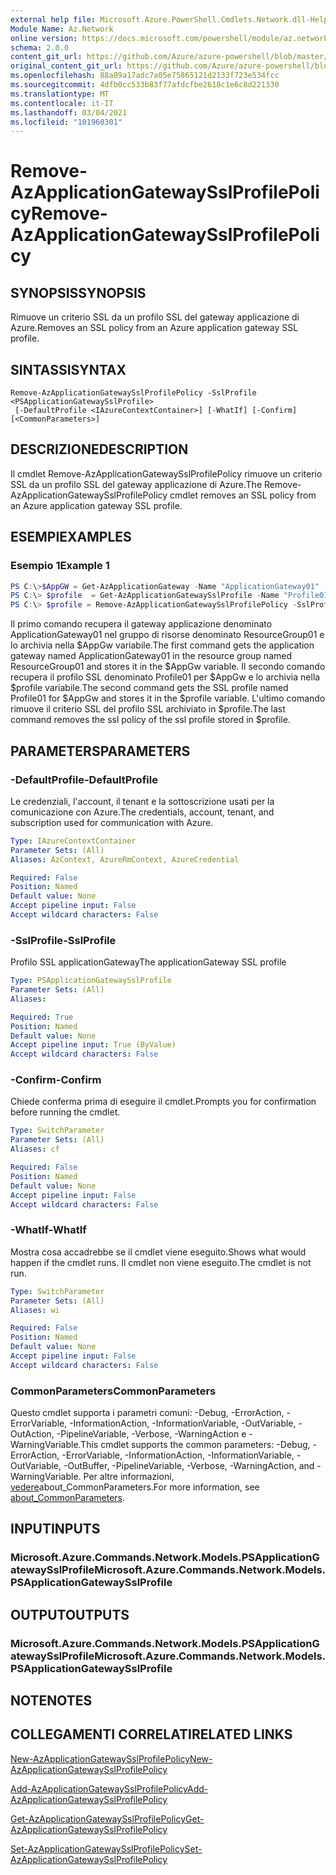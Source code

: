 ```yaml
---
external help file: Microsoft.Azure.PowerShell.Cmdlets.Network.dll-Help.xml
Module Name: Az.Network
online version: https://docs.microsoft.com/powershell/module/az.network/remove-azapplicationgatewaysslprofilepolicy
schema: 2.0.0
content_git_url: https://github.com/Azure/azure-powershell/blob/master/src/Network/Network/help/Remove-AzApplicationGatewaySslProfilePolicy.md
original_content_git_url: https://github.com/Azure/azure-powershell/blob/master/src/Network/Network/help/Remove-AzApplicationGatewaySslProfilePolicy.md
ms.openlocfilehash: 88a89a17adc7a05e75865121d2133f723e534fcc
ms.sourcegitcommit: 4dfb0cc533b83f77afdcfbe2618c1e6c8d221330
ms.translationtype: MT
ms.contentlocale: it-IT
ms.lasthandoff: 03/04/2021
ms.locfileid: "101960301"
---
```

# <span data-ttu-id="b0ac0-101">Remove-AzApplicationGatewaySslProfilePolicy</span><span class="sxs-lookup"><span data-stu-id="b0ac0-101">Remove-AzApplicationGatewaySslProfilePolicy</span></span>

## <span data-ttu-id="b0ac0-102">SYNOPSIS</span><span class="sxs-lookup"><span data-stu-id="b0ac0-102">SYNOPSIS</span></span>
<span data-ttu-id="b0ac0-103">Rimuove un criterio SSL da un profilo SSL del gateway applicazione di Azure.</span><span class="sxs-lookup"><span data-stu-id="b0ac0-103">Removes an SSL policy from an Azure application gateway SSL profile.</span></span>

## <span data-ttu-id="b0ac0-104">SINTASSI</span><span class="sxs-lookup"><span data-stu-id="b0ac0-104">SYNTAX</span></span>

```
Remove-AzApplicationGatewaySslProfilePolicy -SslProfile <PSApplicationGatewaySslProfile>
 [-DefaultProfile <IAzureContextContainer>] [-WhatIf] [-Confirm] [<CommonParameters>]
```

## <span data-ttu-id="b0ac0-105">DESCRIZIONE</span><span class="sxs-lookup"><span data-stu-id="b0ac0-105">DESCRIPTION</span></span>
<span data-ttu-id="b0ac0-106">Il cmdlet Remove-AzApplicationGatewaySslProfilePolicy rimuove un criterio SSL da un profilo SSL del gateway applicazione di Azure.</span><span class="sxs-lookup"><span data-stu-id="b0ac0-106">The Remove-AzApplicationGatewaySslProfilePolicy cmdlet removes an SSL policy from an Azure application gateway SSL profile.</span></span>

## <span data-ttu-id="b0ac0-107">ESEMPI</span><span class="sxs-lookup"><span data-stu-id="b0ac0-107">EXAMPLES</span></span>

### <span data-ttu-id="b0ac0-108">Esempio 1</span><span class="sxs-lookup"><span data-stu-id="b0ac0-108">Example 1</span></span>
```powershell
PS C:\>$AppGW = Get-AzApplicationGateway -Name "ApplicationGateway01" -ResourceGroupName "ResourceGroup01"
PS C:\> $profile  = Get-AzApplicationGatewaySslProfile -Name "Profile01" -ApplicationGateway $AppGw
PS C:\> $profile = Remove-AzApplicationGatewaySslProfilePolicy -SslProfile $profile
```

<span data-ttu-id="b0ac0-109">Il primo comando recupera il gateway applicazione denominato ApplicationGateway01 nel gruppo di risorse denominato ResourceGroup01 e lo archivia nella $AppGw variabile.</span><span class="sxs-lookup"><span data-stu-id="b0ac0-109">The first command gets the application gateway named ApplicationGateway01 in the resource group named ResourceGroup01 and stores it in the $AppGw variable.</span></span> <span data-ttu-id="b0ac0-110">Il secondo comando recupera il profilo SSL denominato Profile01 per $AppGw e lo archivia nella $profile variabile.</span><span class="sxs-lookup"><span data-stu-id="b0ac0-110">The second command gets the SSL profile named Profile01 for $AppGw and stores it in the $profile variable.</span></span> <span data-ttu-id="b0ac0-111">L'ultimo comando rimuove il criterio SSL del profilo SSL archiviato in $profile.</span><span class="sxs-lookup"><span data-stu-id="b0ac0-111">The last command removes the ssl policy of the ssl profile stored in $profile.</span></span>

## <span data-ttu-id="b0ac0-112">PARAMETERS</span><span class="sxs-lookup"><span data-stu-id="b0ac0-112">PARAMETERS</span></span>

### <span data-ttu-id="b0ac0-113">-DefaultProfile</span><span class="sxs-lookup"><span data-stu-id="b0ac0-113">-DefaultProfile</span></span>
<span data-ttu-id="b0ac0-114">Le credenziali, l'account, il tenant e la sottoscrizione usati per la comunicazione con Azure.</span><span class="sxs-lookup"><span data-stu-id="b0ac0-114">The credentials, account, tenant, and subscription used for communication with Azure.</span></span>

```yaml
Type: IAzureContextContainer
Parameter Sets: (All)
Aliases: AzContext, AzureRmContext, AzureCredential

Required: False
Position: Named
Default value: None
Accept pipeline input: False
Accept wildcard characters: False
```

### <span data-ttu-id="b0ac0-115">-SslProfile</span><span class="sxs-lookup"><span data-stu-id="b0ac0-115">-SslProfile</span></span>
<span data-ttu-id="b0ac0-116">Profilo SSL applicationGateway</span><span class="sxs-lookup"><span data-stu-id="b0ac0-116">The applicationGateway SSL profile</span></span>

```yaml
Type: PSApplicationGatewaySslProfile
Parameter Sets: (All)
Aliases:

Required: True
Position: Named
Default value: None
Accept pipeline input: True (ByValue)
Accept wildcard characters: False
```

### <span data-ttu-id="b0ac0-117">-Confirm</span><span class="sxs-lookup"><span data-stu-id="b0ac0-117">-Confirm</span></span>
<span data-ttu-id="b0ac0-118">Chiede conferma prima di eseguire il cmdlet.</span><span class="sxs-lookup"><span data-stu-id="b0ac0-118">Prompts you for confirmation before running the cmdlet.</span></span>

```yaml
Type: SwitchParameter
Parameter Sets: (All)
Aliases: cf

Required: False
Position: Named
Default value: None
Accept pipeline input: False
Accept wildcard characters: False
```

### <span data-ttu-id="b0ac0-119">-WhatIf</span><span class="sxs-lookup"><span data-stu-id="b0ac0-119">-WhatIf</span></span>
<span data-ttu-id="b0ac0-120">Mostra cosa accadrebbe se il cmdlet viene eseguito.</span><span class="sxs-lookup"><span data-stu-id="b0ac0-120">Shows what would happen if the cmdlet runs.</span></span>
<span data-ttu-id="b0ac0-121">Il cmdlet non viene eseguito.</span><span class="sxs-lookup"><span data-stu-id="b0ac0-121">The cmdlet is not run.</span></span>

```yaml
Type: SwitchParameter
Parameter Sets: (All)
Aliases: wi

Required: False
Position: Named
Default value: None
Accept pipeline input: False
Accept wildcard characters: False
```

### <span data-ttu-id="b0ac0-122">CommonParameters</span><span class="sxs-lookup"><span data-stu-id="b0ac0-122">CommonParameters</span></span>
<span data-ttu-id="b0ac0-123">Questo cmdlet supporta i parametri comuni: -Debug, -ErrorAction, -ErrorVariable, -InformationAction, -InformationVariable, -OutVariable, -OutAction, -PipelineVariable, -Verbose, -WarningAction e -WarningVariable.</span><span class="sxs-lookup"><span data-stu-id="b0ac0-123">This cmdlet supports the common parameters: -Debug, -ErrorAction, -ErrorVariable, -InformationAction, -InformationVariable, -OutVariable, -OutBuffer, -PipelineVariable, -Verbose, -WarningAction, and -WarningVariable.</span></span> <span data-ttu-id="b0ac0-124">Per altre informazioni, [vedere](http://go.microsoft.com/fwlink/?LinkID=113216)about_CommonParameters.</span><span class="sxs-lookup"><span data-stu-id="b0ac0-124">For more information, see [about_CommonParameters](http://go.microsoft.com/fwlink/?LinkID=113216).</span></span>

## <span data-ttu-id="b0ac0-125">INPUT</span><span class="sxs-lookup"><span data-stu-id="b0ac0-125">INPUTS</span></span>

### <span data-ttu-id="b0ac0-126">Microsoft.Azure.Commands.Network.Models.PSApplicationGatewaySslProfile</span><span class="sxs-lookup"><span data-stu-id="b0ac0-126">Microsoft.Azure.Commands.Network.Models.PSApplicationGatewaySslProfile</span></span>

## <span data-ttu-id="b0ac0-127">OUTPUT</span><span class="sxs-lookup"><span data-stu-id="b0ac0-127">OUTPUTS</span></span>

### <span data-ttu-id="b0ac0-128">Microsoft.Azure.Commands.Network.Models.PSApplicationGatewaySslProfile</span><span class="sxs-lookup"><span data-stu-id="b0ac0-128">Microsoft.Azure.Commands.Network.Models.PSApplicationGatewaySslProfile</span></span>

## <span data-ttu-id="b0ac0-129">NOTE</span><span class="sxs-lookup"><span data-stu-id="b0ac0-129">NOTES</span></span>

## <span data-ttu-id="b0ac0-130">COLLEGAMENTI CORRELATI</span><span class="sxs-lookup"><span data-stu-id="b0ac0-130">RELATED LINKS</span></span>

[<span data-ttu-id="b0ac0-131">New-AzApplicationGatewaySslProfilePolicy</span><span class="sxs-lookup"><span data-stu-id="b0ac0-131">New-AzApplicationGatewaySslProfilePolicy</span></span>](./New-AzApplicationGatewaySslProfilePolicy.md)

[<span data-ttu-id="b0ac0-132">Add-AzApplicationGatewaySslProfilePolicy</span><span class="sxs-lookup"><span data-stu-id="b0ac0-132">Add-AzApplicationGatewaySslProfilePolicy</span></span>](./Add-AzApplicationGatewaySslProfilePolicy.md)

[<span data-ttu-id="b0ac0-133">Get-AzApplicationGatewaySslProfilePolicy</span><span class="sxs-lookup"><span data-stu-id="b0ac0-133">Get-AzApplicationGatewaySslProfilePolicy</span></span>](./Get-AzApplicationGatewaySslProfilePolicy.md)

[<span data-ttu-id="b0ac0-134">Set-AzApplicationGatewaySslProfilePolicy</span><span class="sxs-lookup"><span data-stu-id="b0ac0-134">Set-AzApplicationGatewaySslProfilePolicy</span></span>](./Set-AzApplicationGatewaySslProfilePolicy.md)